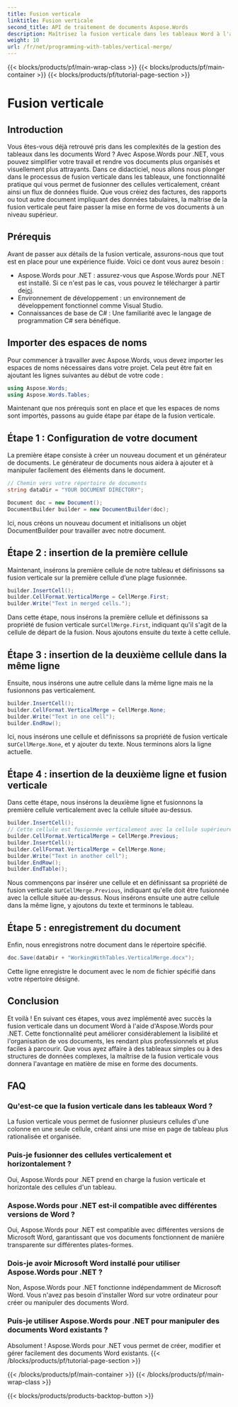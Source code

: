 ```yaml
---
title: Fusion verticale
linktitle: Fusion verticale
second_title: API de traitement de documents Aspose.Words
description: Maîtrisez la fusion verticale dans les tableaux Word à l'aide d'Aspose.Words pour .NET grâce à ce guide détaillé. Découvrez des instructions étape par étape pour une mise en forme professionnelle des documents.
weight: 10
url: /fr/net/programming-with-tables/vertical-merge/
---
```


{{< blocks/products/pf/main-wrap-class >}}
{{< blocks/products/pf/main-container >}}
{{< blocks/products/pf/tutorial-page-section >}}

# Fusion verticale

## Introduction

Vous êtes-vous déjà retrouvé pris dans les complexités de la gestion des tableaux dans les documents Word ? Avec Aspose.Words pour .NET, vous pouvez simplifier votre travail et rendre vos documents plus organisés et visuellement plus attrayants. Dans ce didacticiel, nous allons nous plonger dans le processus de fusion verticale dans les tableaux, une fonctionnalité pratique qui vous permet de fusionner des cellules verticalement, créant ainsi un flux de données fluide. Que vous créiez des factures, des rapports ou tout autre document impliquant des données tabulaires, la maîtrise de la fusion verticale peut faire passer la mise en forme de vos documents à un niveau supérieur.

## Prérequis

Avant de passer aux détails de la fusion verticale, assurons-nous que tout est en place pour une expérience fluide. Voici ce dont vous aurez besoin :

-  Aspose.Words pour .NET : assurez-vous que Aspose.Words pour .NET est installé. Si ce n'est pas le cas, vous pouvez le télécharger à partir de[ici](https://releases.aspose.com/words/net/).
- Environnement de développement : un environnement de développement fonctionnel comme Visual Studio.
- Connaissances de base de C# : Une familiarité avec le langage de programmation C# sera bénéfique.

## Importer des espaces de noms

Pour commencer à travailler avec Aspose.Words, vous devez importer les espaces de noms nécessaires dans votre projet. Cela peut être fait en ajoutant les lignes suivantes au début de votre code :

```csharp
using Aspose.Words;
using Aspose.Words.Tables;
```

Maintenant que nos prérequis sont en place et que les espaces de noms sont importés, passons au guide étape par étape de la fusion verticale.

## Étape 1 : Configuration de votre document

La première étape consiste à créer un nouveau document et un générateur de documents. Le générateur de documents nous aidera à ajouter et à manipuler facilement des éléments dans le document.

```csharp
// Chemin vers votre répertoire de documents
string dataDir = "YOUR DOCUMENT DIRECTORY";

Document doc = new Document();
DocumentBuilder builder = new DocumentBuilder(doc);
```

Ici, nous créons un nouveau document et initialisons un objet DocumentBuilder pour travailler avec notre document.

## Étape 2 : insertion de la première cellule

Maintenant, insérons la première cellule de notre tableau et définissons sa fusion verticale sur la première cellule d’une plage fusionnée.

```csharp
builder.InsertCell();
builder.CellFormat.VerticalMerge = CellMerge.First;
builder.Write("Text in merged cells.");
```

 Dans cette étape, nous insérons la première cellule et définissons sa propriété de fusion verticale sur`CellMerge.First`, indiquant qu'il s'agit de la cellule de départ de la fusion. Nous ajoutons ensuite du texte à cette cellule.

## Étape 3 : insertion de la deuxième cellule dans la même ligne

Ensuite, nous insérons une autre cellule dans la même ligne mais ne la fusionnons pas verticalement.

```csharp
builder.InsertCell();
builder.CellFormat.VerticalMerge = CellMerge.None;
builder.Write("Text in one cell");
builder.EndRow();
```

 Ici, nous insérons une cellule et définissons sa propriété de fusion verticale sur`CellMerge.None`, et y ajouter du texte. Nous terminons alors la ligne actuelle.

## Étape 4 : insertion de la deuxième ligne et fusion verticale

Dans cette étape, nous insérons la deuxième ligne et fusionnons la première cellule verticalement avec la cellule située au-dessus.

```csharp
builder.InsertCell();
// Cette cellule est fusionnée verticalement avec la cellule supérieure et doit être vide.
builder.CellFormat.VerticalMerge = CellMerge.Previous;
builder.InsertCell();
builder.CellFormat.VerticalMerge = CellMerge.None;
builder.Write("Text in another cell");
builder.EndRow();
builder.EndTable();
```

 Nous commençons par insérer une cellule et en définissant sa propriété de fusion verticale sur`CellMerge.Previous`, indiquant qu'elle doit être fusionnée avec la cellule située au-dessus. Nous insérons ensuite une autre cellule dans la même ligne, y ajoutons du texte et terminons le tableau.

## Étape 5 : enregistrement du document

Enfin, nous enregistrons notre document dans le répertoire spécifié.

```csharp
doc.Save(dataDir + "WorkingWithTables.VerticalMerge.docx");
```

Cette ligne enregistre le document avec le nom de fichier spécifié dans votre répertoire désigné.

## Conclusion

Et voilà ! En suivant ces étapes, vous avez implémenté avec succès la fusion verticale dans un document Word à l'aide d'Aspose.Words pour .NET. Cette fonctionnalité peut améliorer considérablement la lisibilité et l'organisation de vos documents, les rendant plus professionnels et plus faciles à parcourir. Que vous ayez affaire à des tableaux simples ou à des structures de données complexes, la maîtrise de la fusion verticale vous donnera l'avantage en matière de mise en forme des documents.

## FAQ

### Qu'est-ce que la fusion verticale dans les tableaux Word ?
La fusion verticale vous permet de fusionner plusieurs cellules d'une colonne en une seule cellule, créant ainsi une mise en page de tableau plus rationalisée et organisée.

### Puis-je fusionner des cellules verticalement et horizontalement ?
Oui, Aspose.Words pour .NET prend en charge la fusion verticale et horizontale des cellules d'un tableau.

### Aspose.Words pour .NET est-il compatible avec différentes versions de Word ?
Oui, Aspose.Words pour .NET est compatible avec différentes versions de Microsoft Word, garantissant que vos documents fonctionnent de manière transparente sur différentes plates-formes.

### Dois-je avoir Microsoft Word installé pour utiliser Aspose.Words pour .NET ?
Non, Aspose.Words pour .NET fonctionne indépendamment de Microsoft Word. Vous n'avez pas besoin d'installer Word sur votre ordinateur pour créer ou manipuler des documents Word.

### Puis-je utiliser Aspose.Words pour .NET pour manipuler des documents Word existants ?
Absolument ! Aspose.Words pour .NET vous permet de créer, modifier et gérer facilement des documents Word existants.
{{< /blocks/products/pf/tutorial-page-section >}}

{{< /blocks/products/pf/main-container >}}
{{< /blocks/products/pf/main-wrap-class >}}

{{< blocks/products/products-backtop-button >}}
